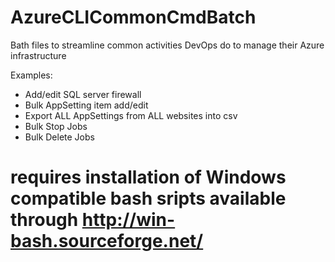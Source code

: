 # AzureCLICommonCmdBatch
Bath files to streamline common activities DevOps do to manage their Azure infrastructure

Examples:
* Add/edit SQL server firewall
* Bulk AppSetting item add/edit
* Export ALL AppSettings from ALL websites into csv
* Bulk Stop Jobs 
* Bulk Delete Jobs

# requires installation of Windows compatible bash sripts available through http://win-bash.sourceforge.net/
